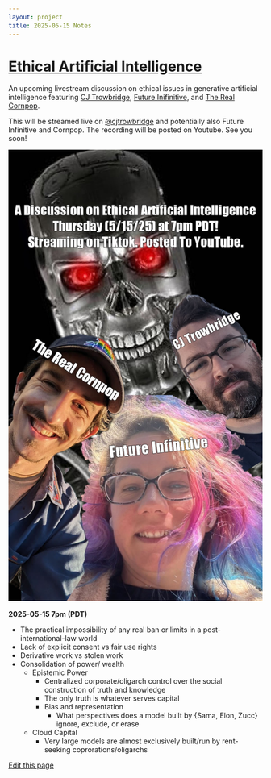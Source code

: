 ```yaml
---
layout: project
title: 2025-05-15 Notes
---
```


# [Ethical Artificial Intelligence](https://cjtrowbridge.com/projects/current/2025-05-15-AI-Ethics-Notes/)

An upcoming livestream discussion on ethical issues in generative artificial intelligence featuring [CJ Trowbridge](https://www.tiktok.com/@cjtrowbridge/video/7196557889358564651), [Future Inifinitive](https://www.tiktok.com/@lizthedeveloper/video/7501793836335648046), and [The Real Cornpop](https://www.tiktok.com/@therealcornpop/video/7501717015967681823).  

This will be streamed live on [@cjtrowbridge](https://www.tiktok.com/@cjtrowbridge) and potentially also Future Infinitive and Cornpop. The recording will be posted on Youtube. See you soon!  

<img src="/assets/images/ai-ethics-flyer.jpg" alt="Flyer" class="photo">

**2025-05-15 7pm (PDT)**

- The practical impossibility of any real ban or limits in a post-international-law world
- Lack of explicit consent vs fair use rights
- Derivative work vs stolen work
- Consolidation of power/ wealth
  - Epistemic Power
    - Centralized corporate/oligarch control over the social construction of truth and knowledge
    - The only truth is whatever serves capital
    - Bias and representation
      - What perspectives does a model built by {Sama, Elon, Zucc} ignore, exclude, or erase
  - Cloud Capital
    - Very large models are almost exclusively built/run by rent-seeking coprorations/oligarchs


[Edit this page](https://github.com/cjtrowbridge-com/cjtrowbridge.com/blob/main/projects/current/2025-05-15-AI-Ethics-Notes/index.md)
